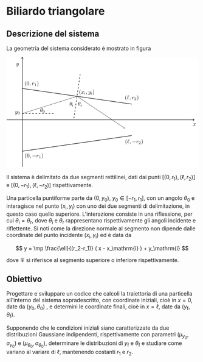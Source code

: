# Biliardo triangolare

## Descrizione del sistema

La geometria del sistema considerato è mostrato in figura

![biliardo triangolare](biliardo.svg)

Il sistema è delimitato da due segmenti rettilinei, dati dai punti
$[(0, r_1), (\ell, r_2)]$ e $[(0, -r_1), (\ell, -r_2)]$ rispettivamente.

Una particella puntiforme parte da $(0, y_0)$, $y_0 \in [-r_1, r_1]$, con un
angolo $\theta_0$ e interagisce nel punto $(x_\mathrm{i}, y_\mathrm{i})$ con uno
dei due segmenti di delimitazione, in questo caso quello superiore.
L'interazione consiste in una riflessione, per cui 
$\theta_\mathrm{i} = \theta_\mathrm{r}$, dove $\theta_\mathrm{i}$ e $\theta_\mathrm{r}$
rappresentano rispettivamente gli angoli incidente e riflettente. Si noti
come la direzione normale al segmento non dipende dalle coordinate del punto
incidente $(x_\mathrm{i}, y_\mathrm{i})$ ed è data da

$$
y = \mp \frac{\ell}{(r_2-r_1)} ( x - x_\mathrm{i} ) + y_\mathrm{i}
$$

dove $\mp$ si riferisce al segmento superiore o inferiore rispettivamente.

## Obiettivo

Progettare e sviluppare un codice che calcoli la traiettoria di una particella
all'interno del sistema sopradescritto, con coordinate iniziali, cioè in $x = 0$,
date da $(y_0, \theta_0)$ , e determini le coordinate finali, cioè in
$x=\ell$, date da $(y_\mathrm{f}, \theta_\mathrm{f})$.

Supponendo che le condizioni iniziali siano caratterizzate da due distribuzioni
Gaussiane indipendenti, rispettivamente con parametri $(\mu_{y_0}, \sigma_{y_0})$
e $(\mu_{\theta_0}, \sigma_{\theta_0})$, determinare le
distribuzioni di $y_\mathrm{f}$ e $\theta_\mathrm{f}$ e studiare come variano al
variare di $\ell$, mantenendo costanti $r_1$ e $r_2$.
